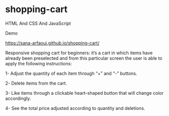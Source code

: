 # shopping-cart

HTML And CSS And JavaScript

Demo 

https://sana-arfaoui.github.io/shopping-cart/


Responsive shopping cart for beginners: it’s a cart in which items have already been preselected and from this particular screen the user is able to apply the following instructions:


1- Adjust the quantity of each item through  “+” and “-” buttons.

2- Delete items from the cart.

3- Like items through a clickable heart-shaped button that will change color accordingly.

4- See the total price adjusted according to quantity and deletions.



